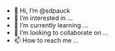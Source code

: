 - 👋 Hi, I’m @sdpauck
- 👀 I’m interested in ...
- 🌱 I’m currently learning ...
- 💞️ I’m looking to collaborate on ...
- 📫 How to reach me ...

<!---
sdpauck/sdpauck is a ✨ special ✨ repository because its `README.md` (this file) appears on your GitHub profile.
You can click the Preview link to take a look at your changes.
--->
